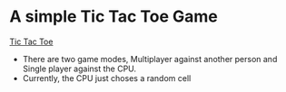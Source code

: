 # A simple Tic Tac Toe Game
[Tic Tac Toe](https://johnburton0517.github.io/TicTacToe_Javascript/)

* There are two game modes, Multiplayer against another person and Single player against the CPU.
* Currently, the CPU just choses a random cell
